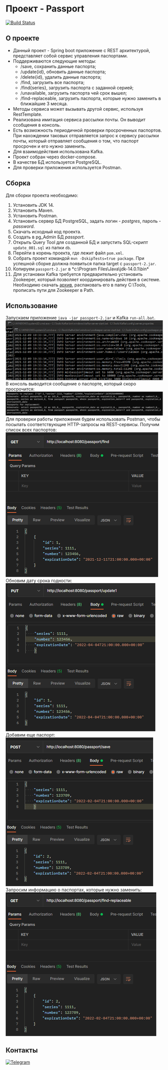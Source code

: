 # Проект - Passport
[![Build Status](https://travis-ci.com/saimon494/job4j_passport.svg?branch=main)](https://travis-ci.com/saimon494/job4j_passport)

## О проекте
- Данный проект - Spring boot приложение c REST архитектурой, представляет собой сервис управления паспортами.
- Поддерживаются следующие методы:
  - /save, сохранить данные паспорта;
  - /update{id}, обновить данные паспорта;
  - /delete{id}, удалить данные паспорта;
  - /find, загрузить все паспорта;
  - /find{series}, загрузить паспорта с заданной серией;
  - /unavailable, загрузить паспорта чей срок вышел;
  - /find-replaceable, загрузить паспорта, которые нужно заменить в ближайшие 3 месяца.
- Методы сервиса может вызывать другой сервис, используя RestTemplate.
- Реализована имитация сервиса рассылки почты. Он выводит ссобщения в консоль.  
- Есть возможность периодичной проверки просроченных паспортов. При нахождении таковых отправляется
запрос к сервису рассылки почты, который отправляет сообщения о том, что паспорт просрочен и его нужно заменить.
- Для взаимодействия использована Kafka.  
- Проект собран через docker-compose.  
- В качестве БД используется PostgreSQL.  
- Для проверки приложения используется Postman.  

## Сборка

Для сборки проекта необходимо:
1. Установить JDK 14.
2. Установить Maven.
3. Установить Postman.
4. Установить сервер БД PostgreSQL, задать логин - *postgres*, пароль - *password*.
5. Скачать исходный код проекта.
6. Создать в pg_Admin БД *passport*.
7. Открыть Query Tool для созданной БД и запустить SQL-скрипт `update_001.sql` из папки `db`.
8. Перейти в корень проекта, где лежит файл `pom.xml`.
9. Собрать проект командой `mvn -DskipTests=true package`.
   При успешной сборке должна появиться папка target c `passport-2.jar`.
10. Копируем `passport-2.jar` в *c:\Program Files\Java\jdk-14.0.1\bin\*
11. Для установки Kafka требуется предварительно установить Zookeeper, который позволяет координировать действия в системе.
    Необходимо скачать [архив](https://cloud.mail.ru/public/odoH/o5bPjcFu9), распаковать его в папку C:\Tools,
    прописать пути для Zookeeper в Path.

## Использование

Запускаем приложение `java -jar passport-2.jar` и Kafka `run-all.bat`.
![Kafka](images/kafka.png)  
В консоль выводится сообщение о паспорте, который скоро просрочится:  
![replace](images/p_replace1.png)  
Для проверки работы приложения будем использовать Postman, чтобы посылать соответствующие HTTP-запросы на REST-сервисы.
Получим список всех паспортов:  
![find](images/p_find2.png)  
Обновим дату срока годности:  
![update](images/p_update3.png)  
Добавим еще паспорт:  
![save](images/p_save4.png)  
Запросим информацию о паспортах, которые нужно заменить:  
![find-replaceable](images/p_find-replaceable5.png)  

## Контакты
[![Telegram](https://img.shields.io/badge/Telegram-blue?logo=telegram)](https://t.me/Saimon494)